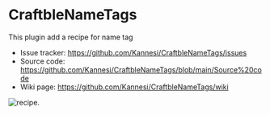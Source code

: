 # CraftbleNameTags
This plugin add a recipe for name tag
* Issue tracker: https://github.com/Kannesi/CraftbleNameTags/issues
* Source code: https://github.com/Kannesi/CraftbleNameTags/blob/main/Source%20code
* Wiki page: https://github.com/Kannesi/CraftbleNameTags/wiki

![recipe.](https://cdn.modrinth.com/data/GztjaNvu/images/46999771113c9dc0d717c83a87981d7699e66c34.jpeg)
